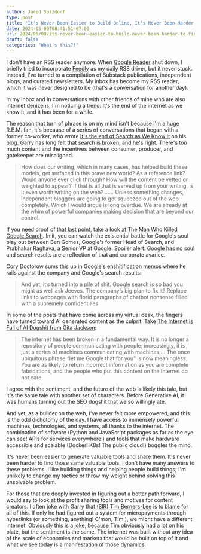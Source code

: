 ```yaml
---
author: Jared Sulzdorf
type: post
title: "It's Never Been Easier to Build Online, It's Never Been Harder to Find It"
date: 2024-05-09T08:41:51-07:00
url: 2024/05/09/its-never-been-easier-to-build-never-been-harder-to-find
draft: false
categories: "What's this?!"
---
```


I don't have an RSS reader anymore. When [Google Reader](https://en.wikipedia.org/wiki/Google_Reader) shut down, I briefly tried to incorporate [Feedly](https://feedly.com/) as my daily RSS driver, but it never stuck. Instead, I've turned to a compilation of Substack publications, independent blogs, and curated newsletters. My inbox has become my RSS reader, which it was never designed to be (that's a conversation for another day). 

In my inbox and in conversations with other friends of mine who are also internet denizens, I'm noticing a trend: It's the end of the internet as we know it, and it has been for a while. 

<!--more-->

The reason that turn of phrase is on my mind isn't because I'm a huge R.E.M. fan, it's because of a series of conversations that began with a former co-worker, who wrote [It's the end of Search as We Know It](https://www.crazythirdoption.com/its-the-end-of-the-search-as-we-know-it/) on his blog. Garry has long felt that search is broken, and he's right. There's too much content and the incentives between consumer, producer, and gatekeeper are misaligned. 

> How does our writing, which in many cases, has helped build these models, get surfaced in this brave new world? As a reference link? Would anyone ever click through? How will the content be vetted or weighted to appear? If that is all that is served up from your writing, is it even worth writing on the web? ...... Unless something changes, independent bloggers are going to get squeezed out of the web completely. Which I would argue is long overdue. We are already at the whim of powerful companies making decision that are beyond our control. 

If you need proof of that last point, take a look at [The Man Who Killed Google Search](https://www.wheresyoured.at/the-men-who-killed-google/). In it, you can watch the existential battle for Google's soul play out between Ben Gomes, Google's former Head of Search, and Prabhakar Raghava, a Senior VP at Google. Spoiler alert: Google has no soul and search results are a reflection of that and corporate avarice. 

Cory Doctorow sums this up in [Google's enshitification memos](https://doctorow.medium.com/googles-enshittification-memos-2d6d57306072) where he rails against the company and Google's search results: 

> And yet, it’s turned into a pile of shit. Google search is so bad you might as well ask Jeeves. The company’s big plan to fix it? Replace links to webpages with florid paragraphs of chatbot nonsense filled with a supremely confident lies

In some of the posts that have come across my virtual desk, the fingers have turned toward AI generated content as the culprit. Take [The Internet is Full of AI Dogshit from Gita Jackson](https://aftermath.site/the-internet-is-full-of-ai-dogshit): 

> The internet has been broken in a fundamental way. It is no longer a repository of people communicating with people; increasingly, it is just a series of machines communicating with machines.... The once ubiquitous phrase “let me Google that for you” is now meaningless. You are as likely to return incorrect information as you are complete fabrications, and the people who put this content on the Internet do not care.

I agree with the sentiment, and the future of the web is likely this tale, but it's the same tale with another set of characters. Before Generative AI, it was humans turning out the SEO dogshit that we so willingly ate. 

And yet, as a builder on the web, I've never felt more empowered, and this is the odd dichotomy of the day. I have access to immensely powerful machines, technologies, and systems, all thanks to the internet. The combination of software (Python and JavaScript packages as far as the eye can see! APIs for services everywhere!) and tools that make hardware accessible and scalable (Docker! K8s! The public cloud!) boggles the mind. 

It's never been easier to generate valuable tools and share them. It's never been harder to find those same valuable tools. I don't have many answers to these problems. I like building things and helping people build things; I'm unlikely to change my tactics or throw my weight behind solving this unsolvable problem. 

For those that are deeply invested in figuring out a better path forward, I would say to look at the profit sharing tools and motives for content creators. I often joke with Garry that [(SIR) Tim Berners-Lee](https://en.wikipedia.org/wiki/Tim_Berners-Lee) is to blame for all of this. If only he had figured out a system for micropayments through hyperlinks (or something, anything! C'mon, Tim.), we might have a different internet. Obviously this is a joke, because Tim obviously had a lot on his plate, but the sentiment is the same. The internet was built without any idea of the scale of economies and markets that would be built on top of it and what we see today is a manifestation of those dynamics.
